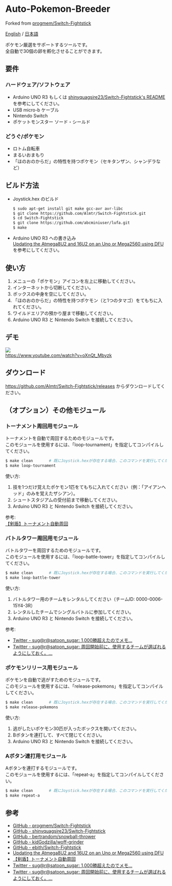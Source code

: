 # Auto-Pokemon-Breeder
Forked from [progmem/Switch-Fightstick](https://github.com/progmem/Switch-Fightstick)

[English](./README.md) / [日本語](./README_ja.md)

ポケモン厳選をサポートするツールです。  
全自動で30個の卵を孵化させることができます。

## 要件

### ハードウェア/ソフトウェア

- Arduino UNO R3 もしくは [shinyquagsire23/Switch-Fightstick's README](https://github.com/shinyquagsire23/Switch-Fightstick/blob/master/README.md) を参考にしてください。
- USB micro-b ケーブル
- Nintendo Switch
- ポケットモンスター ソード・シールド

### どうぐ/ポケモン

- ロトム自転車
- まるいおまもり
- 「ほのおのからだ」の特性を持つポケモン（セキタンザン、シャンデラなど）

## ビルド方法

- Joystick.hex のビルド

   ```sh
   $ sudo apt-get install git make gcc-avr avr-libc
   $ git clone https://github.com/Almtr/Switch-Fightstick.git
   $ cd Switch-Fightstick
   $ git clone https://github.com/abcminiuser/lufa.git
   $ make
   ```

- Arduino UNO R3 への書き込み  
  [Updating the Atmega8U2 and 16U2 on an Uno or Mega2560 using DFU](https://www.arduino.cc/en/Hacking/DFUProgramming8U2) を参考にしてください。

## 使い方

1. メニューの「ポケモン」アイコンを左上に移動してください。 
1. インターネットから切断してください。
1. ボックスの中身を空にしてください。
1. 「ほのおのからだ」の特性を持つポケモン（と1つのタマゴ）をてもちに入れてください。
1. ワイルドエリアの預かり屋まで移動してください。
1. Arduino UNO R3 と Nintendo Switch を接続してください。

## デモ

[![](https://img.youtube.com/vi/oXnQt_Mbyzk/0.jpg)](https://www.youtube.com/watch?v=oXnQt_Mbyzk)  
https://www.youtube.com/watch?v=oXnQt_Mbyzk

## ダウンロード

https://github.com/Almtr/Switch-Fightstick/releases からダウンロードしてください。

## （オプション）その他モジュール

### トーナメント周回用モジュール

  トーナメントを自動で周回するためのモジュールです。  
  このモジュールを使用するには、「loop-tournament」を指定してコンパイルしてください。

  ```sh
  $ make clean       # 既にJoystick.hexが存在する場合、このコマンドを実行してください。
  $ make loop-tournament
  ```
  
  使い方:  
  1. 技を1つだけ覚えたポケモン1匹をてもちに入れてください（例：「アイアンヘッド」のみを覚えたザシアン）。
  1. シュートスタジアムの受付前まで移動してください。
  1. Arduino UNO R3 と Nintendo Switch を接続してください。
  
  参考:  
  [【剣盾】トーナメント自動周回](http://niwaka-syndrome.blog.jp/archives/20509394.html)

### バトルタワー周回用モジュール

  バトルタワーを周回するためのモジュールです。  
  このモジュールを使用するには、「loop-battle-tower」を指定してコンパイルしてください。

  ```sh
  $ make clean       # 既にJoystick.hexが存在する場合、このコマンドを実行してください。
  $ make loop-battle-tower
  ```

  使い方:  
  1. バトルタワー用のチームをレンタルしてください（チームID: 0000-0006-15Y4-3R）
  1. レンタルしたチームでシングルバトルに参加してください。
  1. Arduino UNO R3 と Nintendo Switch を接続してください。

  参考:  
  - [Twitter - sug@r@satoon_sugar: 1,000勝超えたのでメモ...](https://twitter.com/satoon_sugar/status/1208248084653674496)
  - [Twitter - sug@r@satoon_sugar: 周回開始前に、使用するチームが選ばれるようにしておく。...](https://twitter.com/satoon_sugar/status/1208253657470226432)

### ポケモンリリース用モジュール 

  ポケモンを自動で逃がすためのモジュールです。  
  このモジュールを使用するには、「release-pokemons」を指定してコンパイルしてください。

  ```sh
  $ make clean       # 既にJoystick.hexが存在する場合、このコマンドを実行してください。
  $ make release-pokemons
  ```
  
  使い方:  
  1. 逃がしたいポケモン30匹が入ったボックスを開いてください。
  1. Bボタンを連打して、すべて閉じてください。
  1. Arduino UNO R3 と Nintendo Switch を接続してください。

### Aボタン連打用モジュール 

  Aボタンを連打するモジュールです。  
  このモジュールを使用するには、「repeat-a」を指定してコンパイルしてください。

  ```sh
  $ make clean       # 既にJoystick.hexが存在する場合、このコマンドを実行してください。
  $ make repeat-a
  ```

## 参考

- [GitHub - progmem/Switch-Fightstick](https://github.com/progmem/Switch-Fightstick)
- [GitHub - shinyquagsire23/Switch-Fightstick](https://github.com/shinyquagsire23/Switch-Fightstick)
- [GitHub - bertrandom/snowball-thrower](https://github.com/bertrandom/snowball-thrower)
- [GitHub - kidGodzilla/woff-grinder](https://github.com/kidGodzilla/woff-grinder)
- [GitHub - ebith/Switch-Fightstick](https://github.com/ebith/Switch-Fightstick)
- [Updating the Atmega8U2 and 16U2 on an Uno or Mega2560 using DFU](https://www.arduino.cc/en/Hacking/DFUProgramming8U2)
- [【剣盾】トーナメント自動周回](http://niwaka-syndrome.blog.jp/archives/20509394.html)
- [Twitter - sug@r@satoon_sugar: 1,000勝超えたのでメモ...](https://twitter.com/satoon_sugar/status/1208248084653674496)
- [Twitter - sug@r@satoon_sugar: 周回開始前に、使用するチームが選ばれるようにしておく。...](https://twitter.com/satoon_sugar/status/1208253657470226432)
